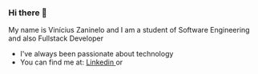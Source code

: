 ### Hi there 👋


My name is Vinícius Zaninelo and I am a student of Software Engineering and also Fullstack Developer

<ul> 
<li> I've always been passionate about technology </br> </li> 
<li> You can find me at: <a href='https://linkedin.com/in/vinícius-zaninelo'>Linkedin </a> or <a href='vinicousmarqueszaninelo@gmail.com'> </a> </li>
